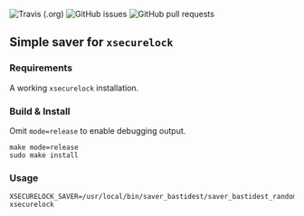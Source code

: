 ![Travis (.org)](https://img.shields.io/travis/bastidest/saver_bastidest)
![GitHub issues](https://img.shields.io/github/issues-raw/bastidest/saver_bastidest)
![GitHub pull requests](https://img.shields.io/github/issues-pr/bastidest/saver_bastidest)
## Simple saver for `xsecurelock`

### Requirements
A working `xsecurelock` installation.

### Build & Install
Omit `mode=release` to enable debugging output.
```
make mode=release
sudo make install
```

### Usage
```
XSECURELOCK_SAVER=/usr/local/bin/saver_bastidest/saver_bastidest_random xsecurelock
```
